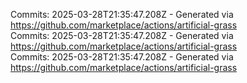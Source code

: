 Commits: 2025-03-28T21:35:47.208Z - Generated via https://github.com/marketplace/actions/artificial-grass
<br>
Commits: 2025-03-28T21:35:47.208Z - Generated via https://github.com/marketplace/actions/artificial-grass
<br>
Commits: 2025-03-28T21:35:47.208Z - Generated via https://github.com/marketplace/actions/artificial-grass
<br>
